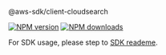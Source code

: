 @aws-sdk/client-cloudsearch

[![NPM version](https://img.shields.io/npm/v/@aws-sdk/client-cloudsearch/beta.svg)](https://www.npmjs.com/package/@aws-sdk/client-cloudsearch)
[![NPM downloads](https://img.shields.io/npm/dm/@aws-sdk/client-cloudsearch.svg)](https://www.npmjs.com/package/@aws-sdk/client-cloudsearch)

For SDK usage, please step to [SDK reademe](https://github.com/aws/aws-sdk-js-v3).
